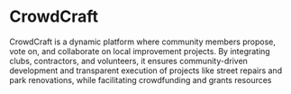 # CrowdCraft
CrowdCraft is a dynamic platform where community members propose, vote on, and collaborate on local improvement projects. By integrating clubs, contractors, and volunteers, it ensures community-driven development and transparent execution of projects like street repairs and park renovations, while facilitating crowdfunding and grants resources 
